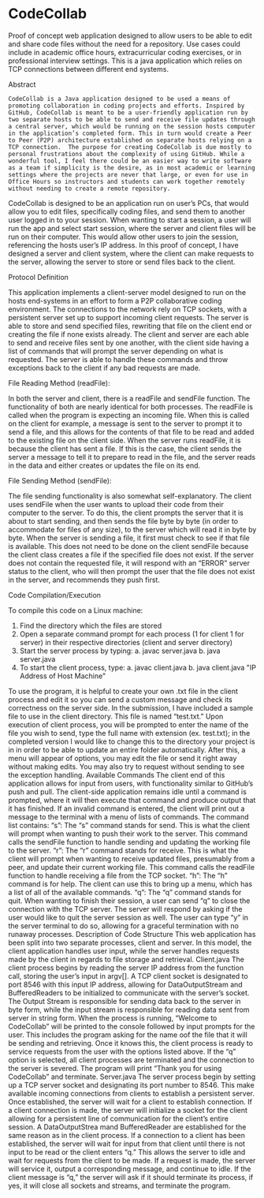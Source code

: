 # CodeCollab
Proof of concept web application designed to allow users to be able to edit and share code files without the need for a repository. Use cases could include in academic office hours, extracurricular coding exercises, or in professional interview settings. This is a java application which relies on TCP connections between different end systems.

Abstract

	CodeCollab is a Java application designed to be used a means of promoting collaboration in coding projects and efforts. Inspired by GitHub, CodeCollab is meant to be a user-friendly application run by two separate hosts to be able to send and receive file updates through a central server, which would be running on the session hosts computer in the application’s completed form. This in turn would create a Peer to Peer (P2P) architecture established on separate hosts relying on a TCP connection.  The purpose for creating CodeCollab is due mostly to personal frustrations about the complexity of using GitHub. While a wonderful tool, I feel there could be an easier way to write software as a team if simplicity is the desire, as in most academic or learning settings where the projects are never that large, or even for use in Office Hours so instructors and students can work together remotely without needing to create a remote repository. 
 
CodeCollab is designed to be an application run on user’s PCs, that would allow you to edit files, specifically coding files, and send them to another user logged in to your session. When wanting to start a session, a user will run the app and select start session, where the server and client files will be run on their computer. This would allow other users to join the session, referencing the hosts user’s IP address. In this proof of concept, I have designed a server and client system, where the client can make requests to the server, allowing the server to store or send files back to the client.


Protocol Definition

This application implements a client-server model designed to run on the hosts end-systems in an effort to form a P2P collaborative coding environment. The connections to the network rely on TCP sockets, with a persistent server set up to support incoming client requests. The server is able to store and send specified files, rewriting that file on the client end or creating the file if none exists already. The client and server are each able to send and receive files sent by one another, with the client side having a list of commands that will prompt the server depending on what is requested. The server is able to handle these commands and throw exceptions back to the client if any bad requests are made. 

File Reading Method (readFile):

In both the server and client, there is a readFile and sendFile function. The functionality of both are nearly identical for both processes. The readFile is called when the program is expecting an incoming file. When this is called on the client for example, a message is sent to the server to prompt it to send a file, and this allows for the contents of that file to be read and added to the existing file on the client side. When the server runs readFile, it is because the client has sent a file. If this is the case, the client sends the server a message to tell it to prepare to read in the file, and the server reads in the data and either creates or updates the file on its end.

File Sending Method (sendFile):

The file sending functionality is also somewhat self-explanatory. The client uses sendFile when the user wants to upload their code from their computer to the server. To do this, the client prompts the server that it is about to start sending, and then sends the file byte by byte (in order to accommodate for files of any size), to the server which will read it in byte by byte. When the server is sending a file, it first must check to see if that file is available. This does not need to be done on the client sendFile because the client class creates a file if the specified file does not exist. If the server does not contain the requested file, it will respond with an “ERROR” server status to the client, who will then prompt the user that the file does not exist in the server, and recommends they push first.

Code Compilation/Execution

To compile this code on a Linux machine:

1.	Find the directory which the files are stored
2.	Open a separate command prompt for each process (1 for client 1 for server) in their respective directories (client and server directory)
3.	Start the server process by typing:	
	a. javac server.java
	b. java server.java
4.	To start the client process, type:
	a. javac client.java
	b. java client.java "IP Address of Host Machine"

To use the program, it is helpful to create your own .txt file in the client process and edit it so you can send a custom message and check its correctness on the server side. In the submission, I have included a sample file to use in the client directory. This file is named “test.txt.” Upon execution of client process, you will be prompted to enter the name of the file you wish to send, type the full name with extension (ex. test.txt); in the completed version I would like to change this to the directory your project is in in order to be able to update an entire folder automatically. After this, a menu will appear of options, you may edit the file or send it right away without making edits. You may also try to request without sending to see the exception handling. 
Available Commands
The client end of this application allows for input from users, with functionality similar to GitHub’s push and pull. The client-side application remains idle until a command is prompted, where it will then execute that command and produce output that it has finished. If an invalid command is entered, the client will print out a message to the terminal with a menu of lists of commands. The command list contains:
	“s”:
The “s” command stands for send. This is what the client will prompt when wanting to push their work to the server. This command calls the sendFile function to handle sending and updating the working file to the server.
	“r”:
The “r” command stands for receive. This is what the client will prompt when wanting to receive updated files, presumably from a peer, and update their current working file. This command calls the readFile function to handle receiving a file from the TCP socket.
	“h”:
The “h” command is for help. The client can use this to bring up a menu, which has a list of all of the available commands.
	“q”:
The “q” command stands for quit. When wanting to finish their session, a user can send “q” to close the connection with the TCP server. The server will respond by asking if the user would like to quit the server session as well. The user can type “y” in the server terminal to do so, allowing for a graceful termination with no runaway processes.
Description of Code Structure
This web application has been split into two separate processes, client and server. In this model, the client application handles user input, while the server handles requests made by the client in regards to file storage and retrieval.
Client.java
The client process begins by reading the server IP address from the function call, storing the user’s input in argv[]. A TCP client socket is designated to port 8546 with this input IP address, allowing for DataOutputStream and BufferedReaders to be initialized to communicate with the server’s socket. The Output Stream is responsible for sending data back to the server in byte form, while the input stream is responsible for reading data sent from server in string form. When the process is running, “Welcome to CodeCollab” will be printed to the console followed by input prompts for the user. This includes the program asking for the name oof the file that it will be sending and retrieving. Once it knows this, the client process is ready to service requests from the user with the options listed above. If the “q” option is selected, all client processes are terminated and the connection to the server is severed. The program will print “Thank you for using CodeCollab” and terminate.
Server.java
The server process begin by setting up a TCP server socket and designating its port number to 8546. This make available incoming connections from clients to establish a persistent server. Once established, the server will wait for a client to establish connection. If a client connection is made, the server will initialize a socket for the client allowing for a persistent line of communication for the client’s entire session. A DataOutputStrea mand BufferedReader are established for the same reason as in the client process. If a connection to a client has been established, the server will wait for input from that client until there is not input to be read or the client enters “q.” This allows the server to idle and wait for requests from the client to be made. If a request is made, the server will service it, output a corresponding message, and continue to idle. If the client message is “q,” the server will ask if it should terminate its process, if yes, it will close all sockets and streams, and terminate the program. 
